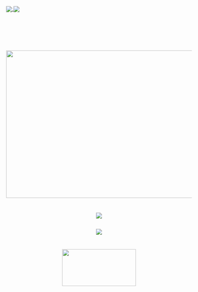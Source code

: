 <a href= "https://github.com/anuraghazra/github-readme-stats"> 
  <img align = "center" src ="https://github-readme-stats.vercel.app/api?username=ArthurMaverick&layout=compact&show_icons=true&title_color=5C2DAE&icon_color=5C2DAE"/> 
</a> 


<a href= "https://github.com/anuraghazra/github-readme-stats"> 
 <img align = "center" src ="https://github-readme-stats.vercel.app/api/top-langs/?username=ArthurMaverick&layout=compact&show_icons=true&title_color=5C2DAE&icon_color=5C2DAE"/>
</a> 

<br/><br/><br/>


<h1 align="center"></h1>

<h1 align="center">
<img src="https://media.giphy.com/media/W68uVvRZFaxXTnFJrO/giphy.gif" width="600" height="400" />
</h1>

<h1 align = "center">
    
<a href= "https://github-readme-stats.vercel.app/api/pin"> 
  <img align = "center" src ="https://github-readme-stats.vercel.app/api/pin/?username=ArthurMaverick&repo=next-template"/>
 </a>
 
</a> <a href= "https://github-readme-stats.vercel.app/api/pin"> 
  <img align = "center" src ="https://github-readme-stats.vercel.app/api/pin/?username=ArthurMaverick&repo=Brasil-theme"/>
</a>
 
</h1>

<h1 align = "center">
  <a  href="https://github.com/ArthurMaverick?tab=repositories">
    <img  src ="https://media.giphy.com/media/37rqeyH3hL4I6uvjNB/giphy.gif" width="200" height="100"/>
  </a> 

</h1>
